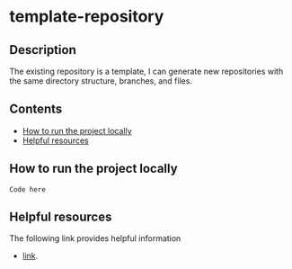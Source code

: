 # template-repository

## Description

The existing repository is a template, I can generate new repositories with the same directory structure, branches, and files.

## Contents

- [How to run the project locally](#how-to-run-the-project-locally)
- [Helpful resources](#helpful-resources)

## How to run the project locally

```
Code here
```

## Helpful resources

The following link provides helpful information
- [link](https://github.com/JPrendy/template-repository).
